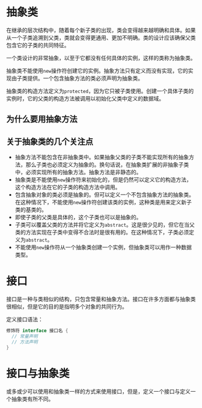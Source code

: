 


# 抽象类
在继承的层次结构中，随着每个新子类的出现，类会变得越来越明确和具体。如果从一个子类追溯到父类，类就会变得更通用、更加不明确。类的设计应该确保父类包含它的子类的共同特征。

一个类设计的非常抽象，以至于它都没有任何具体的实例，这样的类称为抽象类。

抽象类不能使用`new`操作符创建它的实例。抽象方法只有定义而没有实现，它的实现由子类提供。一个包含抽象方法的类必须声明为抽象类。

抽象类的构造方法定义为`protected`，因为它只被子类使用。创建一个具体子类的实例时，它的父类的构造方法被调用以初始化父类中定义的数据域。
## 为什么要用抽象方法
## 关于抽象类的几个关注点
* 抽象方法不能包含在非抽象类中。如果抽象父类的子类不能实现所有的抽象方法，那么子类也必须定义为抽象的。换句话说，在抽象类扩展的非抽象子类中，必须实现所有的抽象方法。抽象方法是非静态的。
* 抽象类是不能使用`new`操作符来初始化的，但是仍然可以定义它的构造方法，这个构造方法在它的子类的构造方法中调用。
* 包含抽象对象的类必须是抽象的。但可以定义一个不包含抽象方法的抽象类。在这种情况下，不能使用`new`操作符创建该类的实例，这种类是用来定义新子类的基类的。
* 即使子类的父类是具体的，这个子类也可以是抽象的。
* 子类可以覆盖父类的方法并将它定义为`abstract`。这是很少见的，但它在当父类的方法实现在子类中变得不合法时是很有用的。在这种情况下，子类必须定义为`abstract`。
* 不能使用`new`操作符从一个抽象类创建一个实例，但抽象类可以用作一种数据类型。

# 接口
接口是一种与类相似的结构，只包含常量和抽象方法。接口在许多方面都与抽象类很相似，但是它的目的是指明多个对象的共同行为。

定义接口语法：
```java
修饰符 interface 接口名 {
  // 常量声明
  // 方法声明
}
```



# 接口与抽象类
或多或少可以使用和抽象类一样的方式来使用接口，但是，定义一个接口与定义一个抽象类有所不同。